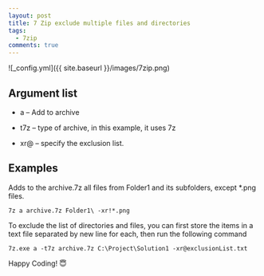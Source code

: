 ```yaml
---
layout: post
title: 7 Zip exclude multiple files and directories
tags:  
  - 7zip
comments: true
---
```


![_config.yml]({{ site.baseurl }}/images/7zip.png)
<!--more-->
## Argument list

* a – Add to archive

* t7z – type of archive, in this example, it uses 7z

* xr@ – specify the exclusion list.

## Examples

Adds to the archive.7z all files from Folder1 and its subfolders, except *.png files.

```
7z a archive.7z Folder1\ -xr!*.png

```

To exclude the list of directories and files, you can first store the items in a text file separated by new line for each, then run the following command

```
7z.exe a -t7z archive.7z C:\Project\Solution1 -xr@exclusionList.txt
```

Happy Coding! 😇